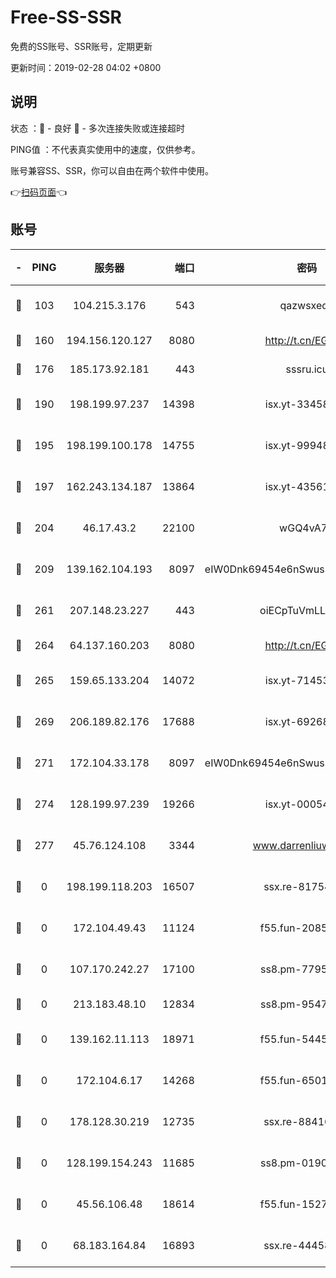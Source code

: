 # Free-SS-SSR

免费的SS账号、SSR账号，定期更新

更新时间：2019-02-28 04:02 +0800

## 说明

状态     ：🙂 - 良好 🙁 - 多次连接失败或连接超时

PING值   ：不代表真实使用中的速度，仅供参考。

账号兼容SS、SSR，你可以自由在两个软件中使用。

👉[扫码页面](https://liesauer.github.io/free-ss-ssr.github.io/)👈

## 账号

|-|PING|服务器|端口|密码|加密方式|区域|
|:----:|:----:|:-----:|-----:|:----:|:----:|:----:|
|🙂|103|104.215.3.176|543|qazwsxedc|aes-256-gcm|JP|
|🙂|160|194.156.120.127|8080|http://t.cn/EGJIyrl|rc4-md5|RU|
|🙂|176|185.173.92.181|443|sssru.icu|rc4-md5|RU|
|🙂|190|198.199.97.237|14398|isx.yt-33458385|aes-256-cfb|US|
|🙂|195|198.199.100.178|14755|isx.yt-99948210|aes-256-cfb|US|
|🙂|197|162.243.134.187|13864|isx.yt-43561347|aes-256-cfb|US|
|🙂|204|46.17.43.2|22100|wGQ4vA7D|aes-256-gcm|RU|
|🙂|209|139.162.104.193|8097|eIW0Dnk69454e6nSwuspv9DmS201tQ0D|aes-256-cfb|JP|
|🙂|261|207.148.23.227|443|oiECpTuVmLLxk4Ts|aes-256-cfb|US|
|🙂|264|64.137.160.203|8080|http://t.cn/EGJIyrl|rc4-md5|CA|
|🙂|265|159.65.133.204|14072|isx.yt-71453790|aes-256-cfb|SG|
|🙂|269|206.189.82.176|17688|isx.yt-69268692|aes-256-cfb|SG|
|🙂|271|172.104.33.178|8097|eIW0Dnk69454e6nSwuspv9DmS201tQ0D|aes-256-cfb|SG|
|🙂|274|128.199.97.239|19266|isx.yt-00054344|aes-256-cfb|SG|
|🙂|277|45.76.124.108|3344|www.darrenliuwei.com|aes-256-cfb|AU|
|🙁|0|198.199.118.203|16507|ssx.re-81754626|aes-256-cfb|US|
|🙁|0|172.104.49.43|11124|f55.fun-20858205|aes-256-cfb|SG|
|🙁|0|107.170.242.27|17100|ss8.pm-77954051|aes-256-cfb|US|
|🙁|0|213.183.48.10|12834|ss8.pm-95470705|rc4-md5|RU|
|🙁|0|139.162.11.113|18971|f55.fun-54452704|aes-256-cfb|SG|
|🙁|0|172.104.6.17|14268|f55.fun-65015566|aes-256-cfb|US|
|🙁|0|178.128.30.219|12735|ssx.re-88416834|aes-256-cfb|SG|
|🙁|0|128.199.154.243|11685|ss8.pm-01906462|aes-256-cfb|SG|
|🙁|0|45.56.106.48|18614|f55.fun-15279736|aes-256-cfb|US|
|🙁|0|68.183.164.84|16893|ssx.re-44458033|aes-256-cfb|US|
